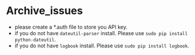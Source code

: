 # Archive_issues
* please create a *.auth file to store you API key.
* if you do not have `dateutil-parser` install. Please use `sudo pip install python-dateutil`.
* if you do not have `logbook` install. Please use `sudo pip install logbook`. 

